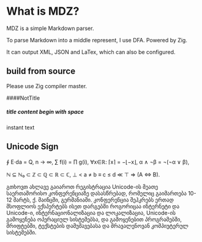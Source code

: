 # What is MDZ?

MDZ is a simple Markdown parser.

To parse Markdown into a middle represent, I use DFA.
Powered by Zig.

It can output XML, JSON and LaTex, which can also be configured.

## build from source

Please use Zig compiler master.

####NotTitle

##### title content begin with space
instant text

## Unicode Sign

∮ E⋅da = Q,  n → ∞, ∑ f(i) = ∏ g(i), ∀x∈ℝ: ⌈x⌉ = −⌊−x⌋, α ∧ ¬β = ¬(¬α ∨ β),

ℕ ⊆ ℕ₀ ⊂ ℤ ⊂ ℚ ⊂ ℝ ⊂ ℂ, ⊥ < a ≠ b ≡ c ≤ d ≪ ⊤ ⇒ (A ⇔ B).

გთხოვთ ახლავე გაიაროთ რეგისტრაცია Unicode-ის მეათე საერთაშორისო
კონფერენციაზე დასასწრებად, რომელიც გაიმართება 10-12 მარტს,
ქ. მაინცში, გერმანიაში. კონფერენცია შეჰკრებს ერთად მსოფლიოს
ექსპერტებს ისეთ დარგებში როგორიცაა ინტერნეტი და Unicode-ი,
ინტერნაციონალიზაცია და ლოკალიზაცია, Unicode-ის გამოყენება
ოპერაციულ სისტემებსა, და გამოყენებით პროგრამებში, შრიფტებში,
ტექსტების დამუშავებასა და მრავალენოვან კომპიუტერულ სისტემებში.

